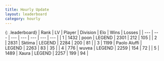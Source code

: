 ```yaml
---
title: Hourly Update
layout: leaderboard
category: hourly
---
```


{: .leaderboard}
| Rank | LV | Player | Division | Elo | Wins | Losses |
| --- | --- | --- | --- | --- | --- | --- |
| <span data-change="0">1</span> | 1432 | <span title="ID: 540690">poon</span> | LEGEND | <span data-change="0">2301</span> | <span data-change="0">212</span> | <span data-change="0">105</span> |
| <span data-change="0">2</span> | 2831 | <span title="ID: 353063">Sktima</span> | LEGEND | <span data-change="0">2284</span> | <span data-change="0">200</span> | <span data-change="0">81</span> |
| <span data-change="0">3</span> | 1199 | <span title="ID: 512212">Paolo Aluffi</span> | LEGEND | <span data-change="0">2263</span> | <span data-change="0">83</span> | <span data-change="0">35</span> |
| <span data-change="5">4</span> | 776 | <span title="ID: 740957">wuvea</span> | LEGEND | <span data-change="7">2259</span> | <span data-change="1">154</span> | <span data-change="0">72</span> |
| <span data-change="0">5</span> | 1489 | <span title="ID: 200908">Xaura</span> | LEGEND | <span data-change="0">2257</span> | <span data-change="0">199</span> | <span data-change="0">94</span> |